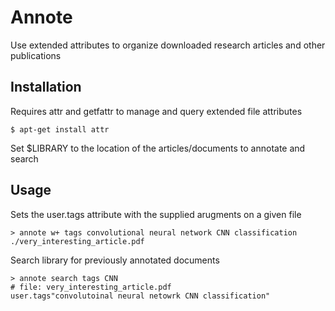 # Annote
Use extended attributes to organize downloaded research articles and other publications

## Installation
Requires attr and getfattr to manage and query extended file attributes

~~~
$ apt-get install attr
~~~

Set $LIBRARY to the location of the articles/documents to annotate and search

## Usage
Sets the user.tags attribute with the supplied arugments on a given file
~~~
> annote w+ tags convolutional neural network CNN classification ./very_interesting_article.pdf
~~~

Search library for previously annotated documents
~~~
> annote search tags CNN
# file: very_interesting_article.pdf
user.tags"convolutoinal neural netowrk CNN classification"

~~~


